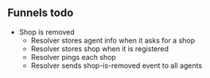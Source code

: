 ﻿## Funnels todo

- Shop is removed
  - Resolver stores agent info when it asks for a shop
  - Resolver stores shop when it is registered
  - Resolver pings each shop
  - Resolver sends shop-is-removed event to all agents